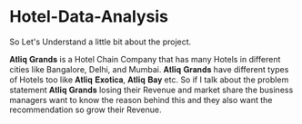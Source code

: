 # Hotel-Data-Analysis
So Let's Understand a little bit about the project.

𝐀𝐭𝐥𝐢𝐪 𝐆𝐫𝐚𝐧𝐝𝐬 is a Hotel Chain Company that has many Hotels in different cities like Bangalore, Delhi, and Mumbai. 𝐀𝐭𝐥𝐢𝐪 𝐆𝐫𝐚𝐧𝐝𝐬 have different types of Hotels too like 𝐀𝐭𝐥𝐢𝐪 𝐄𝐱𝐨𝐭𝐢𝐜𝐚, 𝐀𝐭𝐥𝐢𝐪 𝐁𝐚𝐲 etc. So if I talk about the problem statement 𝐀𝐭𝐥𝐢𝐪 𝐆𝐫𝐚𝐧𝐝𝐬 losing their Revenue and market share the business managers want to know the reason behind this and they also want the recommendation so grow their Revenue.
